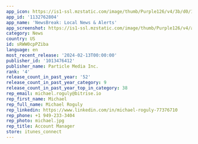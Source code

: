 ```yaml
---
app_icon: https://is1-ssl.mzstatic.com/image/thumb/Purple126/v4/3b/d0/17/3bd017de-5413-8ae0-b272-52424194f121/AppIconNewsBreak-0-0-1x_U007emarketing-0-7-0-85-220.png/1024x1024bb.png
app_id: '1132762804'
app_name: 'NewsBreak: Local News & Alerts'
app_screenshot: https://is1-ssl.mzstatic.com/image/thumb/Purple126/v4/ab/29/9d/ab299deb-ca00-ebc9-04c8-8f64663ec895/cbed8b40-2c23-48ce-981f-978ecf2c647e_6.5_-_1.png/1242x2688bb.png
category: News
country: US
id: sRWW0cpPZiba
language: en
most_recent_release: '2024-02-13T00:00:00'
publisher_id: '1013476412'
publisher_name: Particle Media Inc.
rank: '4'
release_count_in_past_year: '52'
release_count_in_past_year_category: 9
release_count_in_past_year_top_in_category: 38
rep_email: michael.roguly@bitrise.io
rep_first_name: Michael
rep_full_name: Michael Roguly
rep_linkedin: https://www.linkedin.com/in/michael-roguly-77376710
rep_phone: +1 949-233-3404
rep_photo: michael.jpg
rep_title: Account Manager
store: itunes_connect
---
```

